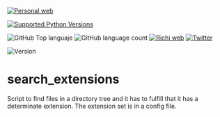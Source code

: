 [![Personal web](https://falken-home.herokuapp.com/static/home_project/img/falken_logo.png)](https://richionline-portfolio.nw.r.appspot.com)

[![Supported Python Versions](https://img.shields.io/pypi/pyversions/rich/10.11.0)](https://www.python.org) 

![GitHub Top languaje](https://img.shields.io/github/languages/top/falken20/search_extensions) 
![GitHub language count](https://img.shields.io/github/languages/count/falken20/search_extensions) 
[![Richi web](https://img.shields.io/badge/web-richionline-blue)](https://richionline-portfolio.nw.r.appspot.com) 
[![Twitter](https://img.shields.io/twitter/follow/richionline?style=social)](https://twitter.com/richionline)

![Version](https://img.shields.io/badge/version-1.0.0-blue)


# search_extensions
Script to find files in a directory tree and it has to fulfill that it has a determinate extension. The extension set is in a config file.
